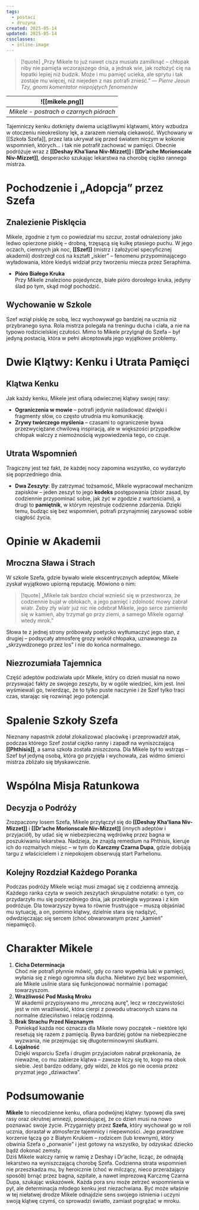 ```yaml
---
tags:
  - postaci
  - druzyna
created: 2025-05-14
updated: 2025-05-14
cssclasses:
  - inline-image
---
```

> [!quote] „Przy Mikele to już nawet cisza musiała zamilknąć – chłopak niby nie pamięta wczorajszego dnia, a jednak wie, jak rozłożyć cię na łopatki lepiej niż budzik. Może i mu pamięć ucieka, ale sprytu i tak zostaje mu więcej, niż niejeden z nas potrafi znieść.”
> — _Pierre Jeoun Tzy, gnomi komentator niepojętych fenomenów_

|![[mikele.png]] |
|-|
|*Mikele - postrach o czarnych piórach* |

Tajemniczy kenku dotknięty dwiema uciążliwymi klątwami, który wzbudza w otoczeniu nieokreślony lęk, a zarazem niemałą ciekawość. Wychowany w [[Szkoła Szefa]], przez lata ukrywał się przed światem niczym w kokonie wspomnień, których… i tak nie potrafił zachować w pamięci. Obecnie podróżuje wraz z **[[Deshay Kha’liana Niv-Mizzet]]** i **[[Dr’ache Morionscale Niv-Mizzet]]**, desperacko szukając lekarstwa na chorobę ciężko rannego mistrza.
# Pochodzenie i „Adopcja” przez Szefa
## Znalezienie Pisklęcia
Mikele, zgodnie z tym co powiedział mu szczur, został odnaleziony jako ledwo opierzone pisklę – drobną, trzęsącą się kulkę ptasiego puchu. W jego oczach, ciemnych jak noc, **[[Szef]]** (mistrz i założyciel specyficznej akademii) dostrzegł coś na kształt „iskier” – fenomenu przypominającego wyładowania, które kiedyś widział przy tworzeniu miecza przez Seraphima.
- **Pióro Białego Kruka**  
    Przy Mikele znaleziono pojedyncze, białe pióro dorosłego kruka, jedyny ślad po tym, skąd mógł pochodzić.
## Wychowanie w Szkole
Szef wziął pisklę ze sobą, lecz wychowywał go bardziej na ucznia niż przybranego syna. Rola mistrza polegała na treningu ducha i ciała, a nie na typowo rodzicielskiej czułości. Mimo to Mikele przylgnął do Szefa – był jedyną postacią, która w pełni akceptowała jego wyjątkowe problemy.
# Dwie Klątwy: Kenku i Utrata Pamięci
## Klątwa Kenku
Jak każdy kenku, Mikele jest ofiarą odwiecznej klątwy swojej rasy:
- **Ograniczenia w mowie** – potrafi jedynie naśladować dźwięki i fragmenty słów, co często utrudnia mu komunikację.
- **Zrywy twórczego myślenia** – czasami to ograniczenie bywa przezwyciężane chwilową inspiracją, ale w większości przypadków chłopak walczy z niemożnością wypowiedzenia tego, co czuje.
## Utrata Wspomnień
Tragiczny jest też fakt, że każdej nocy zapomina wszystko, co wydarzyło się poprzedniego dnia.
- **Dwa Zeszyty**: By zatrzymać tożsamość, Mikele wypracował mechanizm zapisków – jeden zeszyt to jego **kodeks** postępowania (zbiór zasad, by codziennie przypominać sobie, jak żyć w zgodzie z wartościami), a drugi to **pamiętnik**, w którym rejestruje codzienne zdarzenia. Dzięki temu, budząc się bez wspomnień, potrafi przynajmniej zarysować sobie ciągłość życia.
# Opinie w Akademii
## Mroczna Sława i Strach
W szkole Szefa, gdzie bywało wiele ekscentrycznych adeptów, Mikele zyskał wyjątkowo upiorną reputację. Mówiono o nim:
> [!quote] „Mikele tak bardzo chciał wznieść się w przestworza, że codziennie bujał w obłokach, a jego pamięć i zdolność mowy zabrał wiatr. Żeby zły wiatr już nic nie odebrał Mikele, jego serce zamieniło się w kamień, aby trzymał go przy ziemi, a samego Mikele ogarnął wtedy mrok.”

Słowa te z jednej strony próbowały poetycko wytłumaczyć jego stan, z drugiej – podsycały atmosferę grozy wokół chłopaka, uznawanego za „skrzywdzonego przez los” i nie do końca normalnego.
## Niezrozumiała Tajemnica
Część adeptów podziwiała upór Mikele, który co dzień musiał na nowo przyswajać fakty ze swojego zeszytu, by w ogóle wiedzieć, kim jest. Inni wyśmiewali go, twierdząc, że to tylko puste naczynie i że Szef tylko traci czas, starając się rozwinąć jego potencjał.
# Spalenie Szkoły Szefa
Nieznany napastnik zdołał zlokalizować placówkę i przeprowadził atak, podczas którego Szef został ciężko ranny i zapadł na wyniszczającą **[[Phthisis]]**, a sama szkoła została zniszczona. Dla Mikele był to wstrząs – Szef był jedyną osobą, która go przyjęła i wychowała, zaś widmo śmierci mistrza zbliżało się błyskawicznie.
# Wspólna Misja Ratunkowa
## Decyzja o Podróży
Zrozpaczony losem Szefa, Mikele przyłączył się do **[[Deshay Kha’liana Niv-Mizzet]]** i **[[Dr’ache Morionscale Niv-Mizzet]]** (innych adeptów i przyjaciół), by udać się w niebezpieczną wędrówkę przez bagna w poszukiwaniu lekarstwa. Nadzieja, że znajdą remedium na Phthisis, kieruje ich do rozmaitych miejsc – w tym do **Karczmy Czarna Dupa**, gdzie dobijają targu z właścicielem i z niepokojem obserwują start Parhelionu.
## Kolejny Rozdział Każdego Poranka
Podczas podróży Mikele wciąż musi zmagać się z codzienną amnezją. Każdego ranka czyta w swoich zeszytach skrupulatne notatki: o tym, co przydarzyło mu się poprzedniego dnia, jak przebiegła wyprawa i z kim podróżuje. Dla towarzyszy bywa to równie frustrujące – muszą objaśniać mu sytuację, a on, pomimo klątwy, dzielnie stara się nadążyć, odwdzięczając się sercem (choć obwarowanym przez „kamień” niepamięci).
# Charakter Mikele
1. **Cicha Determinacja**  
    Choć nie potrafi płynnie mówić, gdy co rano wypełnia luki w pamięci, wyłania się z niego ogromna siła ducha. Niełatwo żyć bez wspomnień, ale Mikele usilnie stara się funkcjonować normalnie i pomagać towarzyszom.
2. **Wrażliwość Pod Maską Mroku**  
    W akademii przypisywano mu „mroczną aurę”, lecz w rzeczywistości jest w nim wrażliwość, która cierpi z powodu utraconych szans na normalne dzieciństwo i relację rodzinną.
3. **Brak Strachu Przed Nieznanym**  
    Poniekąd każda noc oznacza dla Mikele nowy początek – niektóre lęki resetują się razem z pamięcią. Bywa bardziej gotów na niebezpieczne wyzwania, nie przejmując się długoterminowymi skutkami.
4. **Lojalność**  
    Dzięki wsparciu Szefa i drugim przyjaciołom nabrał przekonania, że nieważne, co mu zabierze klątwa – zawsze liczy się to, kogo ma obok siebie. Jest bardzo oddany, gdy widzi, że ktoś go nie ocenia przez pryzmat jego „dziwactwa”.
# Podsumowanie
**Mikele** to niecodzienne kenku, ofiara podwójnej klątwy: typowej dla swej rasy oraz okrutnej amnezji, powodującej, że co dzień musi na nowo poznawać swoje życie. Przygarnięty przez **Szefa**, który wychował go w roli ucznia, dorastał w atmosferze tajemnicy i niepewności. Jego prawdziwe korzenie łączą go z Białym Krukiem – rodzicem (lub krewnym), który obwinia Szefa o „porwanie” i jest gotowy na wszystko, by odzyskać dziecko bądź dokonać zemsty.  
Dziś Mikele walczy ramię w ramię z Deshay i Dr’ache, licząc, że odnajdą lekarstwo na wyniszczającą chorobę Szefa. Codzienna strata wspomnień nie przeszkadza mu, by heroicznie (choć w milczący, nieco przerażający sposób) brnąć przez bagna, szpitale, a nawet imprezową Karczmę Czarna Dupa, szukając wskazówek. Każda pora snu może zetrzeć wspomnienia w pył, ale determinacja młodego kenku jest niezachwiana. Być może właśnie w tej niełatwej drodze Mikele odnajdzie sens swojego istnienia i uczyni swoją klątwę czymś, co sprowadzi światło, zamiast pogrążać w mroku.